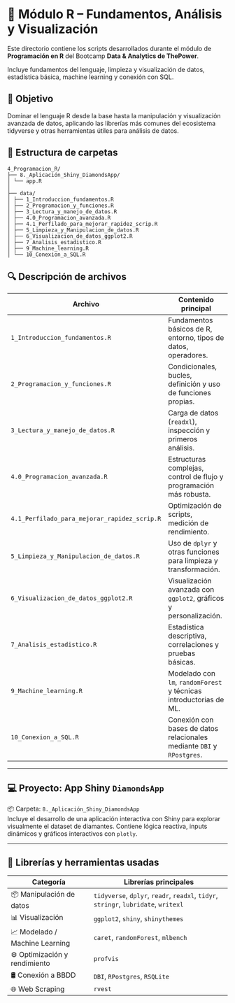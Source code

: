 # 📘 Módulo R – Fundamentos, Análisis y Visualización

Este directorio contiene los scripts desarrollados durante el módulo de **Programación en R** del Bootcamp **Data & Analytics de ThePower**.

Incluye fundamentos del lenguaje, limpieza y visualización de datos, estadística básica, machine learning y conexión con SQL.



## 🧠 Objetivo

Dominar el lenguaje R desde la base hasta la manipulación y visualización avanzada de datos, aplicando las librerías más comunes del ecosistema tidyverse y otras herramientas útiles para análisis de datos.



## 📁 Estructura de carpetas
````
4_Programacion_R/
├── 8._Aplicación_Shiny_DiamondsApp/
│ └── app.R
│
├── data/
│ ├── 1_Introduccion_fundamentos.R
│ ├── 2_Programacion_y_funciones.R
│ ├── 3_Lectura_y_manejo_de_datos.R
│ ├── 4.0_Programacion_avanzada.R
│ ├── 4.1_Perfilado_para_mejorar_rapidez_scrip.R
│ ├── 5_Limpieza_y_Manipulacion_de_datos.R
│ ├── 6_Visualizacion_de_datos_ggplot2.R
│ ├── 7_Analisis_estadistico.R
│ ├── 9_Machine_learning.R
│ └── 10_Conexion_a_SQL.R
````



## 🔍 Descripción de archivos

| Archivo                                   | Contenido principal                                                           |
|-------------------------------------------|--------------------------------------------------------------------------------|
| `1_Introduccion_fundamentos.R`           | Fundamentos básicos de R, entorno, tipos de datos, operadores.                |
| `2_Programacion_y_funciones.R`           | Condicionales, bucles, definición y uso de funciones propias.                 |
| `3_Lectura_y_manejo_de_datos.R`          | Carga de datos (`readxl`), inspección y primeros análisis.           |
| `4.0_Programacion_avanzada.R`            | Estructuras complejas, control de flujo y programación más robusta.           |
| `4.1_Perfilado_para_mejorar_rapidez_scrip.R` | Optimización de scripts, medición de rendimiento.                          |
| `5_Limpieza_y_Manipulacion_de_datos.R`   | Uso de `dplyr` y otras funciones para limpieza y transformación.     |
| `6_Visualizacion_de_datos_ggplot2.R`     | Visualización avanzada con `ggplot2`, gráficos y personalización.             |
| `7_Analisis_estadistico.R`               | Estadística descriptiva, correlaciones y pruebas básicas.                     |
| `9_Machine_learning.R`                   | Modelado con `lm`, `randomForest` y técnicas introductorias de ML.           |
| `10_Conexion_a_SQL.R`                    | Conexión con bases de datos relacionales mediante `DBI` y `RPostgres`.        |

---

## 💻 Proyecto: App Shiny `DiamondsApp`

📦 Carpeta: `8._Aplicación_Shiny_DiamondsApp`  
Incluye el desarrollo de una aplicación interactiva con Shiny para explorar visualmente el dataset de diamantes. Contiene lógica reactiva, inputs dinámicos y gráficos interactivos con `plotly`.

---
## 🧰 Librerías y herramientas usadas

| Categoría                      | Librerías principales                                                                 |
|-------------------------------|----------------------------------------------------------------------------------------|
| 📦 Manipulación de datos       | `tidyverse`, `dplyr`, `readr`, `readxl`, `tidyr`, `stringr`, `lubridate`, `writexl`   |
| 📊 Visualización               | `ggplot2`, `shiny`, `shinythemes`                                                     |
| 📈 Modelado / Machine Learning | `caret`, `randomForest`, `mlbench`                                                    |
| ⚙️ Optimización y rendimiento  | `profvis`                                                                             |
| 🛢️ Conexión a BBDD             | `DBI`, `RPostgres`, `RSQLite`                                                         |
| 🌐 Web Scraping                | `rvest`                                                                               |



